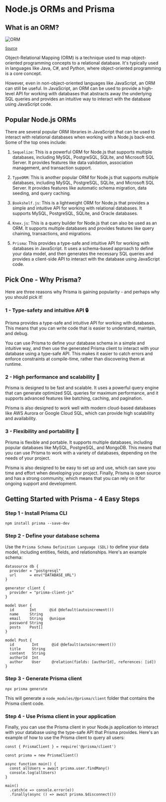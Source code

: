 # Node.js ORMs and Prisma

## What is an ORM?

![ORM](https://res.cloudinary.com/practicaldev/image/fetch/s--pQkm60iG--/c_limit%2Cf_auto%2Cfl_progressive%2Cq_auto%2Cw_880/https://dev-to-uploads.s3.amazonaws.com/uploads/articles/rtim9ih6u0kuxuuvpvp6.png) 

<sub>[Source](https://dev.to/jhonywalkeer/orm-as-melhores-bibliotecas-para-javascript-2pc0)</sub>

Object-Relational Mapping (ORM) is a technique used to map object-oriented programming concepts to a relational database. It's typically used in languages like Java, C#, and Python, where object-oriented programming is a core concept.

However, even in non-object-oriented languages like JavaScript, an ORM can still be useful. In JavaScript, an ORM can be used to provide a high-level API for working with databases that abstracts away the underlying SQL queries and provides an intuitive way to interact with the database using JavaScript code.

## Popular Node.js ORMs

There are several popular ORM libraries in JavaScript that can be used to interact with relational databases when working with a Node.js back-end. Some of the top ones include:

1. `Sequelize`: This is a powerful ORM for Node.js that supports multiple databases, including MySQL, PostgreSQL, SQLite, and Microsoft SQL Server. It provides features like data validation, association management, and transaction support.

2. `TypeORM`: This is another popular ORM for Node.js that supports multiple databases, including MySQL, PostgreSQL, SQLite, and Microsoft SQL Server. It provides features like automatic schema migration, data seeding, and query caching.

3. `Bookshelf.js`: This is a lightweight ORM for Node.js that provides a simple and intuitive API for working with relational databases. It supports MySQL, PostgreSQL, SQLite, and Oracle databases.

4. `Knex.js`: This is a query builder for Node.js that can also be used as an ORM. It supports multiple databases and provides features like query chaining, transactions, and migrations.

5. `Prisma`: This provides a type-safe and intuitive API for working with databases in JavaScript. It uses a schema-based approach to define your data model, and then generates the necessary SQL queries and provides a client-side API to interact with the database using JavaScript code.

## Pick One - Why Prisma?

Here are three reasons why Prisma is gaining popularity - and perhaps why you should pick it!

### 1 - Type-safety and intuitive API 🔒
Prisma provides a type-safe and intuitive API for working with databases. This means that you can write code that is easier to understand, maintain, and debug. 

You can use Prisma to define your database schema in a simple and intuitive way, and then use the generated Prisma client to interact with your database using a type-safe API. This makes it easier to catch errors and enforce constraints at compile-time, rather than discovering them at runtime.

### 2 - High performance and scalability 🚀
Prisma is designed to be fast and scalable. It uses a powerful query engine that can generate optimized SQL queries for maximum performance, and it supports advanced features like batching, caching, and pagination. 

Prisma is also designed to work well with modern cloud-based databases like AWS Aurora or Google Cloud SQL, which can provide high scalability and availability.

### 3 - Flexibility and portability 💼
Prisma is flexible and portable. It supports multiple databases, including popular databases like MySQL, PostgreSQL, and MongoDB. This means that you can use Prisma to work with a variety of databases, depending on the needs of your project. 

Prisma is also designed to be easy to set up and use, which can save you time and effort when developing your project. Finally, Prisma is open source and has a strong community, which means that you can rely on it for ongoing support and development.

## Getting Started with Prisma - 4 Easy Steps

### Step 1 - Install Prisma CLI

```
npm install prisma --save-dev
```

### Step 2 - Define your database schema

Use the `Prisma Schema Definition Language (SDL)` to define your data model, including entities, fields, and relationships. Here's an example schema:

```
datasource db {
  provider = "postgresql"
  url      = env("DATABASE_URL")
}

generator client {
  provider = "prisma-client-js"
}

model User {
  id       Int      @id @default(autoincrement())
  name     String
  email    String   @unique
  password String
  posts    Post[]
}

model Post {
  id        Int      @id @default(autoincrement())
  title     String
  content   String
  authorId  Int
  author    User     @relation(fields: [authorId], references: [id])
}
```

### Step 3 - Generate Prisma client

```
npx prisma generate
```

This will generate a `node_modules/@prisma/client` folder that contains the Prisma client code.

### Step 4 - Use Prisma client in your application

Finally, you can use the Prisma client in your Node.js application to interact with your database using the type-safe API that Prisma provides. Here's an example of how to use the Prisma client to query all users:

```
const { PrismaClient } = require('@prisma/client')

const prisma = new PrismaClient()

async function main() {
  const allUsers = await prisma.user.findMany()
  console.log(allUsers)
}

main()
  .catch(e => console.error(e))
  .finally(async () => await prisma.$disconnect())
```

